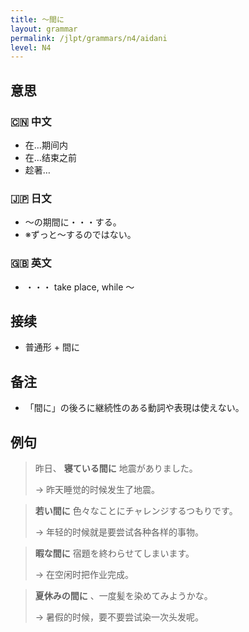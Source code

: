 ```yaml
---
title: 〜間に
layout: grammar
permalink: /jlpt/grammars/n4/aidani
level: N4
---
```


## 意思

### 🇨🇳 中文

- 在…期间内
- 在…结束之前
- 趁著…

### 🇯🇵 日文

- 〜の期間に・・・する。
- ※ずっと〜するのではない。

### 🇬🇧 英文

- ・・・ take place, while 〜

## 接续

- 普通形 + 間に

## 备注

- 「間に」の後ろに継続性のある動詞や表現は使えない。

## 例句

> 昨日、 **寝ている間に** 地震がありました。
>
> → 昨天睡觉的时候发生了地震。

> **若い間に** 色々なことにチャレンジするつもりです。
>
> → 年轻的时候就是要尝试各种各样的事物。

> **暇な間に** 宿題を終わらせてしまいます。
>
> → 在空闲时把作业完成。

> **夏休みの間に** 、一度髪を染めてみようかな。
>
> → 暑假的时候，要不要尝试染一次头发呢。

